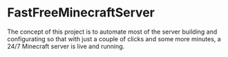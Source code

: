 # FastFreeMinecraftServer
The concept of this project is to automate most of the server building and configurating so that with just a couple of clicks and some more minutes, a 24/7 Minecraft server is live and running.
